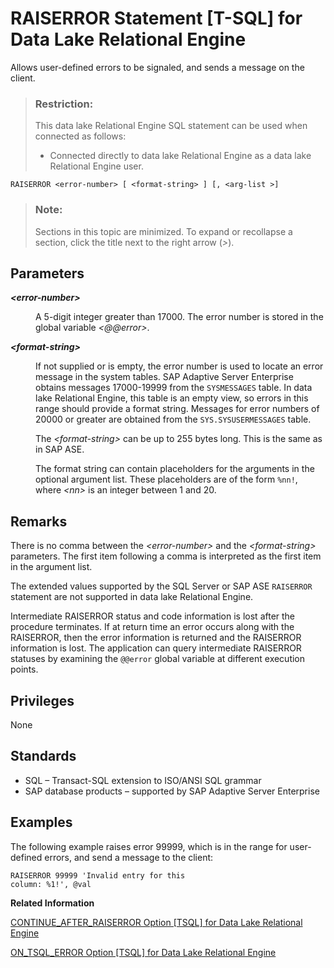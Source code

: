 <!-- loioa6227d8984f210159ad580e8826fdac0 -->

# RAISERROR Statement \[T-SQL\] for Data Lake Relational Engine

Allows user-defined errors to be signaled, and sends a message on the client.



> ### Restriction:  
> This data lake Relational Engine SQL statement can be used when connected as follows:
> 
> -   Connected directly to data lake Relational Engine as a data lake Relational Engine user.



```
RAISERROR <error-number> [ <format-string> ] [, <arg-list >]
```



> ### Note:  
> Sections in this topic are minimized. To expand or recollapse a section, click the title next to the right arrow \(*\>*\).



<a name="loioa6227d8984f210159ad580e8826fdac0__IQ_Parameters"/>

## Parameters


<dl>
<dt><b>

*<error-number\>*

</b></dt>
<dd>

A 5-digit integer greater than 17000. The error number is stored in the global variable *<@@error\>*.



</dd><dt><b>

*<format-string\>*

</b></dt>
<dd>

If not supplied or is empty, the error number is used to locate an error message in the system tables. SAP Adaptive Server Enterprise obtains messages 17000-19999 from the `SYSMESSAGES` table. In data lake Relational Engine, this table is an empty view, so errors in this range should provide a format string. Messages for error numbers of 20000 or greater are obtained from the `SYS.SYSUSERMESSAGES` table.

The *<format-string\>* can be up to 255 bytes long. This is the same as in SAP ASE.

The format string can contain placeholders for the arguments in the optional argument list. These placeholders are of the form `%nn!`, where *<nn\>* is an integer between 1 and 20.



</dd>
</dl>



<a name="loioa6227d8984f210159ad580e8826fdac0__IQ_Usage"/>

## Remarks

There is no comma between the *<error-number\>* and the *<format-string\>* parameters. The first item following a comma is interpreted as the first item in the argument list.

The extended values supported by the SQL Server or SAP ASE `RAISERROR` statement are not supported in data lake Relational Engine.

Intermediate RAISERROR status and code information is lost after the procedure terminates. If at return time an error occurs along with the RAISERROR, then the error information is returned and the RAISERROR information is lost. The application can query intermediate RAISERROR statuses by examining the `@@error` global variable at different execution points.



<a name="loioa6227d8984f210159ad580e8826fdac0__IQ_Permissions"/>

## Privileges

None



<a name="loioa6227d8984f210159ad580e8826fdac0__IQ_Standards"/>

## Standards

-   SQL – Transact-SQL extension to ISO/ANSI SQL grammar
-   SAP database products – supported by SAP Adaptive Server Enterprise



<a name="loioa6227d8984f210159ad580e8826fdac0__IQ_Examples"/>

## Examples

The following example raises error 99999, which is in the range for user-defined errors, and send a message to the client:

```
RAISERROR 99999 'Invalid entry for this 
column: %1!', @val
```

**Related Information**  


[CONTINUE\_AFTER\_RAISERROR Option \[TSQL\] for Data Lake Relational Engine](../090-database-options/continue-after-raiserror-option-tsql-for-data-lake-relational-engine-a62fea0.md "Controls behavior following a RAISERROR statement.")

[ON\_TSQL\_ERROR Option \[TSQL\] for Data Lake Relational Engine](../090-database-options/on-tsql-error-option-tsql-for-data-lake-relational-engine-a646abe.md "Controls error handling in stored procedures.")

